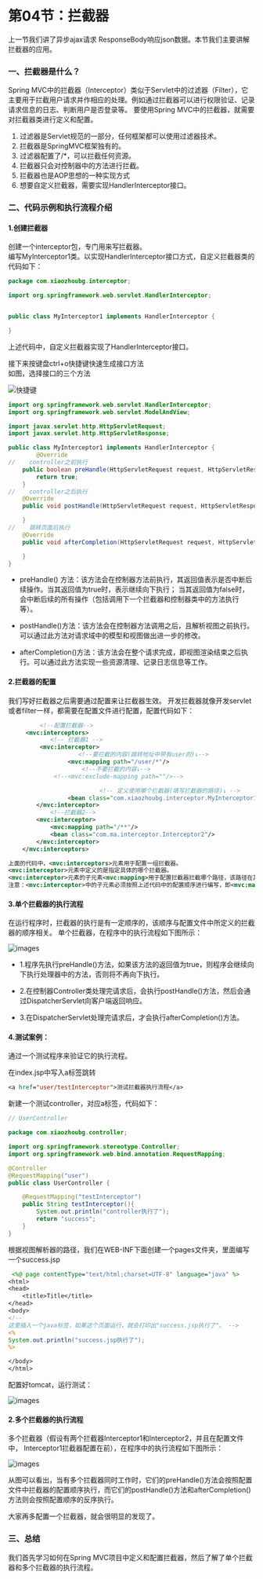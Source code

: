 # 第04节：拦截器

上一节我们讲了异步ajax请求 ResponseBody响应json数据。本节我们主要讲解拦截器的应用。

### 一、拦截器是什么？

Spring MVC中的拦截器（Interceptor）类似于Servlet中的过滤器（Filter），它主要用于拦截用户请求并作相应的处理。例如通过拦截器可以进行权限验证、记录请求信息的日志、判断用户是否登录等。
要使用Spring MVC中的拦截器，就需要对拦截器类进行定义和配置。

1. 过滤器是Servlet规范的一部分，任何框架都可以使用过滤器技术。
2. 拦截器是SpringMVC框架独有的。
3. 过滤器配置了/*，可以拦截任何资源。
4. 拦截器只会对控制器中的方法进行拦截。
5. 拦截器也是AOP思想的一种实现方式
6. 想要自定义拦截器，需要实现HandlerInterceptor接口。

### 二、代码示例和执行流程介绍

#### 1.创建拦截器

创建一个interceptor包，专门用来写拦截器。  
编写MyInterceptor1类。以实现HandlerInterceptor接口方式，自定义拦截器类的代码如下：

``` java
package com.xiaozhoubg.interceptor;

import org.springframework.web.servlet.HandlerInterceptor;


public class MyInterceptor1 implements HandlerInterceptor {

}
```

上述代码中，自定义拦截器实现了HandlerInterceptor接口。

接下来按键盘ctrl+o快捷键快速生成接口方法  
如图，选择接口的三个方法

![快捷键](..\images/1406_kjj.jpg)

``` java
import org.springframework.web.servlet.HandlerInterceptor;
import org.springframework.web.servlet.ModelAndView;

import javax.servlet.http.HttpServletRequest;
import javax.servlet.http.HttpServletResponse;

public class MyInterceptor1 implements HandlerInterceptor {
        @Override
//    controller之前执行
    public boolean preHandle(HttpServletRequest request, HttpServletResponse response, Object handler) throws Exception {
        return true;
    }
//    controller之后执行
    @Override
    public void postHandle(HttpServletRequest request, HttpServletResponse response, Object handler, ModelAndView modelAndView) throws Exception {

    }
//    跳转页面后执行
    @Override
    public void afterCompletion(HttpServletRequest request, HttpServletResponse response, Object handler, Exception ex) throws Exception {

    }
}
```

* preHandle() 方法：该方法会在控制器方法前执行，其返回值表示是否中断后续操作。当其返回值为true时，表示继续向下执行；
当其返回值为false时，会中断后续的所有操作（包括调用下一个拦截器和控制器类中的方法执行等）。

* postHandle()方法：该方法会在控制器方法调用之后，且解析视图之前执行。可以通过此方法对请求域中的模型和视图做出进一步的修改。

* afterCompletion()方法：该方法会在整个请求完成，即视图渲染结束之后执行。可以通过此方法实现一些资源清理、记录日志信息等工作。

#### 2.拦截器的配置

我们写好拦截器之后需要通过配置来让拦截器生效。
开发拦截器就像开发servlet或者filter一样，都需要在配置文件进行配置，配置代码如下：

``` xml
         <!--配置拦截器-->
     <mvc:interceptors>
            <!-- 拦截器1 -->
         <mvc:interceptor>
                    <!--要拦截的内容(跳转地址中带有user的)↓-->
                 <mvc:mapping path="/user/*"/>
                     <!--不要拦截的内容↓-->
             <!--<mvc:exclude-mapping path=""/>-->

                          <!-- 定义使用哪个拦截器(填写拦截器的路径)↓ -->
                 <bean class="com.xiaozhoubg.interceptor.MyInterceptor1" />
        </mvc:interceptor>
            <!--拦截器2-->
        <mvc:interceptor>
            <mvc:mapping path="/**"/>
            <bean class="com.ma.interceptor.Interceptor2"/>
        </mvc:interceptor>
    </mvc:interceptors>

```

``` xml
上面的代码中，<mvc:interceptors>元素用于配置一组拦截器。  
<mvc:interceptor>元素中定义的是指定具体的哪个拦截器。  
<mvc:interceptor>元素的子元素<mvc:mapping>用于配置拦截器拦截哪个路径，该路径在其属性path 中定义。如上述代码中 path 的属性值“/**” 表示拦截所有路径。也可以使用<mvc:exclude-mapping>元素进行配置不拦截哪个地址。
注意：<mvc:interceptor>中的子元素必须按照上述代码中的配置顺序进行编写，即<mvc:mapping> <mvc:mapping>,<bean>，否则文件会报错。
```

#### 3.单个拦截器的执行流程

在运行程序时，拦截器的执行是有一定顺序的，该顺序与配置文件中所定义的拦截器的顺序相关。
单个拦截器，在程序中的执行流程如下图所示：

![images](../images/1404_img.png)

* 1.程序先执行preHandle()方法，如果该方法的返回值为true，则程序会继续向下执行处理器中的方法，否则将不再向下执行。

* 2.在控制器Controller类处理完请求后，会执行postHandle()方法，然后会通过DispatcherServlet向客户端返回响应。

* 3.在DispatcherServlet处理完请求后，才会执行afterCompletion()方法。

#### 4.测试案例：

通过一个测试程序来验证它的执行流程。

在index.jsp中写入a标签跳转

``` jsp
<a href="user/testInterceptor">测试拦截器执行流程</a>
```

新建一个测试controller，对应a标签，代码如下：

``` java
// UserController

package com.xiaozhoubg.controller;

import org.springframework.stereotype.Controller;
import org.springframework.web.bind.annotation.RequestMapping;

@Controller
@RequestMapping("user")
public class UserController {

    @RequestMapping("testInterceptor")
    public String testInterceptor(){
        System.out.println("controller执行了");
        return "success";
    }
}
```

根据视图解析器的路径，我们在WEB-INF下面创建一个pages文件夹，里面编写一个success.jsp

```  jsp
 <%@ page contentType="text/html;charset=UTF-8" language="java" %>
<html>
<head>
    <title>Title</title>
</head>
<body>
<!-- 
这里插入一个java标签，如果这个页面运行，就会打印出"success.jsp执行了"。 -->
<%
System.out.println("success.jsp执行了");
%>

</body>
</html>
```

配置好tomcat，运行测试：

![images](../images/1406_ima.png)

#### 2.多个拦截器的执行流程

多个拦截器（假设有两个拦截器Interceptor1和Interceptor2，并且在配置文件中， Interceptor1拦截器配置在前），在程序中的执行流程如下图所示：

![images](../images/1404_images.png)

从图可以看出，当有多个拦截器同时工作时，它们的preHandle()方法会按照配置文件中拦截器的配置顺序执行，而它们的postHandle()方法和afterCompletion()方法则会按照配置顺序的反序执行。

大家再多配置一个拦截器，就会很明显的发现了。

### 三、总结

我们首先学习如何在Spring MVC项目中定义和配置拦截器，然后了解了单个拦截器和多个拦截器的执行流程。